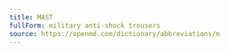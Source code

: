 ```yaml
---
title: MAST
fullForm: military anti-shock trousers
source: https://openmd.com/dictionary/abbreviations/m
---
```

